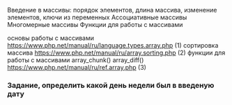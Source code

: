 Введение в массивы: порядок элементов, длина массива, изменение элементов, ключи из переменных
Ассоциативные массивы
Многомерные массивы
Функции для работы с массивами

основы работы с массивами https://www.php.net/manual/ru/language.types.array.php (1)
сортировка массива https://www.php.net/manual/ru/array.sorting.php (2)
функции для работы с массивами array_chunk() array_diff() https://www.php.net/manual/ru/ref.array.php (3)


### Задание, определить какой день недели был в введеную дату 


